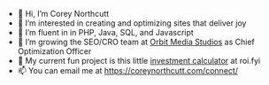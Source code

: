 - 👋 Hi, I’m Corey Northcutt
- 👀 I’m interested in creating and optimizing sites that deliver joy
- 🌱 I’m fluent in in PHP, Java, SQL, and Javascript
- 💞️ I’m growing the SEO/CRO team at [Orbit Media Studios](https://orbitmedia.com) as Chief Optimization Officer 
- 🎢 My current fun project is this little [investment calculator](https://roi.fyi) at roi.fyi
- 📫 You can email me at https://coreynorthcutt.com/connect/

<!---
coreynorthcutt/coreynorthcutt is a ✨ special ✨ repository because its `README.md` (this file) appears on your GitHub profile.
You can click the Preview link to take a look at your changes.
--->
